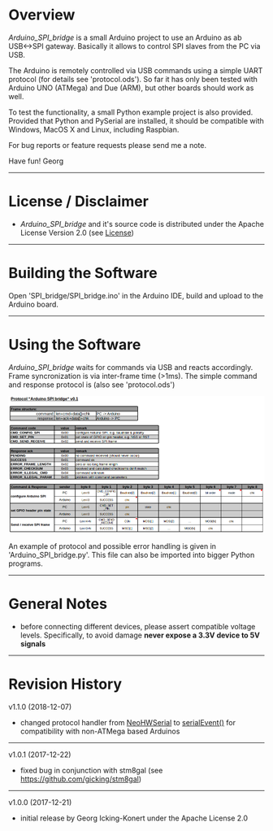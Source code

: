 # Overview

_Arduino_SPI_bridge_ is a small Arduino project to use an Arduino as ab USB<->SPI gateway. Basically it allows to control SPI slaves from the PC via USB.

The Arduino is remotely controlled via USB commands using a simple UART protocol (for details see 'protocol.ods'). So far it has only been tested with Arduino UNO (ATMega) and Due (ARM), but other boards should work as well. 

To test the functionality, a small Python example project is also provided. Provided that Python and PySerial are installed, it should be compatible with Windows, MacOS X and Linux, including Raspbian.

For bug reports or feature requests please send me a note.

Have fun!
Georg

***

# License / Disclaimer
- _Arduino_SPI_bridge_ and it's source code is distributed under the Apache License Version 2.0 (see [License](LICENSE))

***

# Building the Software

Open 'SPI_bridge/SPI_bridge.ino' in the Arduino IDE, build and upload to the Arduino board. 

***

# Using the Software

_Arduino_SPI_bridge_ waits for commands via USB and reacts accordingly. Frame syncronization is via inter-frame time (>1ms). The simple command and response protocol is (also see 'protocol.ods') 

<p align="center"> 
  <img src="images/protocol.png">
</p>

An example of protocol and possible error handling is given in 'Arduino_SPI_bridge.py'. This file can also be imported into bigger Python programs.

***

# General Notes

- before connecting different devices, please assert compatible voltage levels. Specifically, to avoid damage **never expose a 3.3V device to 5V signals**
  
***

# Revision History

v1.1.0 (2018-12-07)
  - changed protocol handler from [NeoHWSerial](https://github.com/SlashDevin/NeoHWSerial) to [serialEvent()](https://www.arduino.cc/reference/en/language/functions/communication/serial/serialevent/) for compatibility with non-ATMega based Arduinos 

----------------

v1.0.1 (2017-12-22)
  - fixed bug in conjunction with stm8gal (see https://github.com/gicking/stm8gal)

----------------

v1.0.0 (2017-12-21)
  - initial release by Georg Icking-Konert under the Apache License 2.0

